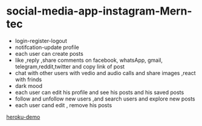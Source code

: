 # social-media-app-instagram-Mern-tec

  * login-register-logout
  * notifcation-update profile
  * each user can create posts 
  * like ,reply ,share comments on facebook, whatsApp, gmail, telegram,reddit,twitter and copy link of post
  * chat with other users with vedio and audio calls and share images ,react with frinds
  * dark mood
  * each user can edit his profile and see his posts and his saved posts
  * follow and unfollow new users ,and search users and explore new posts
  * each user cand edit , remove his posts

 [heroku-demo](https://instagram-clone-32.herokuapp.com/)
